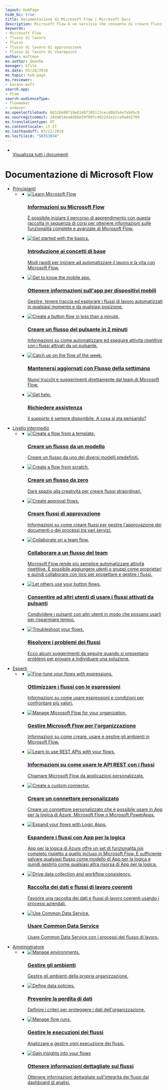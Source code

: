```yaml
---
layout: HubPage
hide_bc: true
title: Documentazione di Microsoft Flow | Microsoft Docs
description: Microsoft Flow è un servizio che consente di creare flussi di lavoro automatizzati tra le app e i servizi preferiti per sincronizzare file, ricevere notifiche, raccogliere dati e molto altro ancora.
keywords:
- Microsoft Flow
- flusso di lavoro
- flusso
- flusso di lavoro di approvazione
- flusso di lavoro di sharepoint
author: msftman
ms.author: deonhe
manager: kfile
ms.date: 03/28/2018
ms.topic: hub-page
ms.reviewer:
- karann-msft
search.app:
- Flow
search.audienceType:
- flowmaker
- enduser
ms.openlocfilehash: 6032b608719e01407395113cec40b554e7a945c8
ms.sourcegitcommit: 24da014ea8db8e59f097c4622d1e2cca9a4d1709
ms.translationtype: HT
ms.contentlocale: it-IT
ms.lasthandoff: 03/22/2019
ms.locfileid: "58353034"
---
```

<div id="main" class="v2">
    <div class="container">
        <ul class="cardsY panelContent featuredContent">
            <li>
                <a href="getting-started.md">
                    <div class="cardSize">
                        <div class="cardPadding">
                            <div class="card">
                                <div class="cardImageOuter">
                                    <div class="cardImage">
                                        <img src="https://docs.microsoft.com/media/common/i_get-started.svg" alt="" />
                                    </div>
                                </div>
                                <div class="cardText">
                                    <span class="likeAnH3">Visualizza tutti i documenti</span>
                                </div>
                            </div>
                        </div>
                    </div>
                </a>
            </li>
        </ul>
    </div>
<div class="container">
    <h1>Documentazione di Microsoft Flow</h1>
    <ul class="pivots">
        <li>
            <a href="#start">Principianti</a>
            <ul id="start">
                <li>
                    <a href="#start-all"></a>
                    <ul id="start-all" class="cardsC">
                        <li>
                            <a href="https://docs.microsoft.com/learn/paths/automate-process-using-flow">
                            <div class="cardSize">
                                <div class="cardPadding">
                                    <div class="card">
                                        <div class="cardImageOuter">
                                            <div class="cardImage  bgdAccent1">
                                                <img src="media/index/guidedlearningtour.svg" alt="Learn Microsoft Flow" /><br/>                                            </div>
                                        </div>
                                        <div class="cardText">
                                            <h3>Informazioni su Microsoft Flow</h3>
                                            <p>È possibile iniziare il percorso di apprendimento con questa raccolta in sequenza di corsi per ottenere informazioni sulle funzionalità complete e avanzate di Microsoft Flow.</p>
                                        </div>
                                    </div>
                                </div>
                            </div>
                            </a>
                        </li>
                        <li>
                            <a href="getting-started.md">
                            <div class="cardSize">
                                <div class="cardPadding">
                                    <div class="card">
                                        <div class="cardImageOuter">
                                            <div class="cardImage  bgdAccent1">
                                                <img src="media/index/get_started_basics.svg" alt="Get started with the basics." />
                                            </div>
                                        </div>
                                        <div class="cardText">
                                            <h3>Introduzione ai concetti di base</h3>
                                            <p>Modi rapidi per iniziare ad automatizzare il lavoro e la vita con Microsoft Flow.</p>
                                        </div>
                                    </div>
                                </div>
                            </div>
                            </a>
                        </li>
                        <li>
                            <a href="mobile-create-flow.md">
                            <div class="cardSize">
                                <div class="cardPadding">
                                    <div class="card">
                                        <div class="cardImageOuter">
                                            <div class="cardImage  bgdAccent1">
                                                <img src="media/index/get_to_know_mobile_app1.svg" alt="Get to know the mobile app." />
                                            </div>
                                        </div>
                                        <div class="cardText">
                                            <h3>Ottenere informazioni sull'app per dispositivi mobili</h3>
                                            <p>Gestire, tenere traccia ed esplorare i flussi di lavoro automatizzati in qualsiasi momento e da qualsiasi posizione.</p>
                                        </div>
                                    </div>
                                </div>
                            </div>
                            </a>
                        </li>
                        <li>
                            <a href="introduction-to-button-flows.md">
                            <div class="cardSize">
                                <div class="cardPadding">
                                    <div class="card">
                                        <div class="cardImageOuter">
                                            <div class="cardImage  bgdAccent1">
                                                <img src="media/index/create_button_in_minute.svg" alt="Create a button flow in less than a minute." />
                                            </div>
                                        </div>
                                        <div class="cardText">
                                            <h3>Creare un flusso del pulsante in 2 minuti</h3>
                                            <p>Informazioni su come automatizzare ed eseguire attività ripetitive con i flussi attivati da un pulsante.</p>
                                        </div>
                                    </div>
                                </div>
                            </div>
                            </a>
                        </li>
                        <li>
                            <a href="https://aka.ms/flowoftheweek">
                            <div class="cardSize">
                                <div class="cardPadding">
                                    <div class="card">
                                        <div class="cardImageOuter">
                                            <div class="cardImage  bgdAccent1">
                                                <img src="media/index/flow_of_the_week.svg" alt="Catch up on the flow of the week." />
                                            </div>
                                        </div>
                                        <div class="cardText">
                                            <h3>Mantenersi aggiornati con Flusso della settimana</h3>
                                            <p>Nuovi trucchi e suggerimenti direttamente dal team di Microsoft Flow.</p>
                                        </div>
                                    </div>
                                </div>
                            </div>
                            </a>
                        </li>
                        <li>
                            <a href="https://flow.microsoft.com/support/">
                            <div class="cardSize">
                                <div class="cardPadding">
                                    <div class="card">
                                        <div class="cardImageOuter">
                                            <div class="cardImage  bgdAccent1">
                                                <img src="media/index/get_help.svg" alt="Get help." />
                                            </div>
                                        </div>
                                        <div class="cardText">
                                            <h3>Richiedere assistenza</h3>
                                            <p>Il supporto è sempre disponibile. A cosa si sta pensando?</p>
                                        </div>
                                    </div>
                                </div>
                            </div>
                            </a>
                        </li>
                    </ul>
                </li>
            </ul>
        </li>
        <li>
            <a href="#intermediate">Livello intermedio</a>
            <ul id="intermediate">
                <li>
                    <a href="#intermediate-all"></a>
                    <ul id="intermediate-all" class="cardsC">
                        <li>
                            <a href="get-started-logic-template.md">
                            <div class="cardSize">
                                <div class="cardPadding">
                                    <div class="card">
                                        <div class="cardImageOuter">
                                            <div class="cardImage  bgdAccent1">
                                                <img src="media/index/create_from_template.svg" alt="Create a flow from a template." />
                                            </div>
                                        </div>
                                        <div class="cardText">
                                            <h3>Creare un flusso da un modello</h3>
                                            <p>Creare un flusso da uno dei diversi modelli predefiniti.</p>
                                        </div>
                                    </div>
                                </div>
                            </div>
                            </a>
                        </li>
                        <li>
                            <a href="get-started-logic-flow.md">
                            <div class="cardSize">
                                <div class="cardPadding">
                                    <div class="card">
                                        <div class="cardImageOuter">
                                            <div class="cardImage  bgdAccent1">
                                                <img src="media/index/create_from_scratch.svg" alt="Create a flow from scratch." />
                                            </div>
                                        </div>
                                        <div class="cardText">
                                            <h3>Creare un flusso da zero</h3>
                                            <p>Dare spazio alla creatività per creare flussi straordinari.</p>
                                        </div>
                                    </div>
                                </div>
                            </div>
                            </a>
                        </li>
                        <li>
                            <a href="modern-approvals.md">
                            <div class="cardSize">
                                <div class="cardPadding">
                                    <div class="card">
                                        <div class="cardImageOuter">
                                            <div class="cardImage  bgdAccent1">
                                                <img src="media/index/create_approval_flows.svg" alt="Create approval flows." />
                                            </div>
                                        </div>
                                        <div class="cardText">
                                            <h3>Creare flussi di approvazione</h3>
                                            <p>Informazioni su come creare flussi per gestire l'approvazione dei documenti o dei processi tra vari servizi.</p>
                                        </div>
                                    </div>
                                </div>
                            </div>
                            </a>
                        </li>
                        <li>
                            <a href="create-team-flows.md">
                            <div class="cardSize">
                                <div class="cardPadding">
                                    <div class="card">
                                        <div class="cardImageOuter">
                                            <div class="cardImage  bgdAccent1">
                                                <img src="media/index/collaborate_on_flows.svg" alt="Collaborate on a team flow." />
                                            </div>
                                        </div>
                                        <div class="cardText">
                                            <h3>Collaborare a un flusso del team</h3>
                                            <p>Microsoft Flow rende più semplice automatizzare attività ripetitive. È possibile aggiungere utenti o gruppi come proprietari e quindi collaborare con loro per progettare e gestire i flussi.</p>
                                        </div>
                                    </div>
                                </div>
                            </div>
                            </a>
                        </li>
                        <li>
                            <a href="share-buttons.md">
                            <div class="cardSize">
                                <div class="cardPadding">
                                    <div class="card">
                                        <div class="cardImageOuter">
                                            <div class="cardImage  bgdAccent1">
                                                <img src="media/index/share_buttons.svg" alt="Let others use your button flows." />
                                            </div>
                                        </div>
                                        <div class="cardText">
                                            <h3>Consentire ad altri utenti di usare i flussi attivati da pulsanti</h3>
                                            <p>Condividere i pulsanti con altri utenti in modo che possano usarli per risparmiare tempo.</p>
                                        </div>
                                    </div>
                                </div>
                            </div>
                            </a>
                        </li>
                        <li>
                            <a href="fix-flow-failures.md">
                            <div class="cardSize">
                                <div class="cardPadding">
                                    <div class="card">
                                        <div class="cardImageOuter">
                                            <div class="cardImage  bgdAccent1">
                                                <img src="media/index/troubleshoot.svg" alt="Troubleshoot your flows." />
                                            </div>
                                        </div>
                                        <div class="cardText">
                                            <h3>Risolvere i problemi dei flussi</h3>
                                            <p>Ecco alcuni suggerimenti da seguire quando si presentano problemi per provare a individuare una soluzione.</p>
                                        </div>
                                    </div>
                                </div>
                            </div>
                            </a>
                        </li>
                    </ul>
                </li>
            </ul>
        </li>
        <li>
            <a href="#expert">Esperti</a>
            <ul id="expert">
                <li>
                    <a href="#expert-all"></a>
                    <ul id="expert-all" class="cardsC">
                        <li>
                            <a href="use-expressions-in-conditions.md">
                            <div class="cardSize">
                                <div class="cardPadding">
                                    <div class="card">
                                        <div class="cardImageOuter">
                                            <div class="cardImage  bgdAccent1">
                                                <img src="media/index/use_expressions.svg" alt="Fine-tune your flows with expressions." />
                                            </div>
                                        </div>
                                        <div class="cardText">
                                            <h3>Ottimizzare i flussi con le espressioni</h3>
                                            <p>Informazioni su come usare espressioni e condizioni per confrontare più valori.</p>
                                        </div>
                                    </div>
                                </div>
                            </div>
                            </a>
                        </li>
                        <li>
                            <a href="environments-overview-admin.md">
                            <div class="cardSize">
                                <div class="cardPadding">
                                    <div class="card">
                                        <div class="cardImageOuter">
                                            <div class="cardImage  bgdAccent1">
                                                <img src="media/index/environments_dlp.svg" alt="Manage Microsoft Flow for your organization." />
                                            </div>
                                        </div>
                                        <div class="cardText">
                                            <h3>Gestire Microsoft Flow per l'organizzazione</h3>
                                            <p>Informazioni su come creare, usare e gestire gli ambienti in Microsoft Flow.</p>
                                        </div>
                                    </div>
                                </div>
                            </div>
                            </a>
                        </li>
                        <li>
                            <a href="https://flow.microsoft.com/blog/call-flow-restapi/">
                            <div class="cardSize">
                                <div class="cardPadding">
                                    <div class="card">
                                        <div class="cardImageOuter">
                                            <div class="cardImage  bgdAccent1">
                                                <img src="media/index/use_rest_apis.svg" alt="Learn to use REST APIs with your flows." />
                                            </div>
                                        </div>
                                        <div class="cardText">
                                            <h3>Informazioni su come usare le API REST con i flussi</h3>
                                            <p>Chiamare Microsoft Flow da applicazioni personalizzate.</p>
                                        </div>
                                    </div>
                                </div>
                            </div>
                            </a>
                        </li>
                        <li>
                            <a href="https://docs.microsoft.com/connectors/custom-connectors/create-web-api-connector">
                            <div class="cardSize">
                                <div class="cardPadding">
                                    <div class="card">
                                        <div class="cardImageOuter">
                                            <div class="cardImage  bgdAccent1">
                                                <img src="media/index/create_custom_connector.svg" alt="Create a custom connector." />
                                            </div>
                                        </div>
                                        <div class="cardText">
                                            <h3>Creare un connettore personalizzato</h3>
                                            <p>Creare un connettore personalizzato che è possibile usare in App per la logica di Azure, Microsoft Flow o Microsoft PowerApps.</p>
                                        </div>
                                    </div>
                                </div>
                            </div>
                            </a>
                        </li>
                        <li>
                            <a href="https://flow.microsoft.com/blog/grow-up-to-logic-apps">
                            <div class="cardSize">
                                <div class="cardPadding">
                                    <div class="card">
                                        <div class="cardImageOuter">
                                            <div class="cardImage  bgdAccent1">
                                                <img src="media/index/expand_to_logic_apps.svg" alt="Expand your flows with Logic Apps." />
                                            </div>
                                        </div>
                                        <div class="cardText">
                                            <h3>Espandere i flussi con App per la logica</h3>
                                            <p>App per la logica di Azure offre un set di funzionalità più completo rispetto a quello incluso in Microsoft Flow. È sufficiente salvare qualsiasi flusso come modello di App per la logica e quindi gestirlo come qualsiasi altra risorsa di App per la logica.</p>
                                        </div>
                                    </div>
                                </div>
                            </div>
                            </a>
                        </li>
                        <li>
                            <a href="https://docs.microsoft.com/flow/business-process-flows-overview">
                            <div class="cardSize">
                                <div class="cardPadding">
                                    <div class="card">
                                        <div class="cardImageOuter">
                                            <div class="cardImage  bgdAccent1">
                                                <img src="media/index/analytics_reporting.svg" alt="Drive data collection and workflow consistency." />
                                            </div>
                                        </div>
                                        <div class="cardText">
                                            <h3>Raccolta dei dati e flussi di lavoro coerenti</h3>
                                            <p>Favorire una raccolta dei dati e flussi di lavoro coerenti usando i processi aziendali.</p>
                                        </div>
                                    </div>
                                </div>
                            </div>
                            </a>
                        </li>
                        <li>
                            <a href="https://docs.microsoft.com/flow/workflow-processes">
                            <div class="cardSize">
                                <div class="cardPadding">
                                    <div class="card">
                                        <div class="cardImageOuter">
                                            <div class="cardImage  bgdAccent1">
                                                <img src="media/index/analytics_reporting.svg" alt="Use Common Data Service." />
                                            </div>
                                        </div>
                                        <div class="cardText">
                                            <h3>Usare Common Data Service</h3>
                                            <p>Usare Common Data Service con i processi del flusso di lavoro.</p>
                                        </div>
                                    </div>
                                </div>
                            </div>
                            </a>
                        </li>
                    </ul>
                </li>
            </ul>
        </li>
        <li>
            <a href="#admin">Amministratore</a>
            <ul id="admin">
                <li>
                    <a href="#admin-all"></a>
                    <ul id="admin-all" class="cardsC">
                        <li>
                            <a href="environments-overview-admin.md">
                            <div class="cardSize">
                                <div class="cardPadding">
                                    <div class="card">
                                        <div class="cardImageOuter">
                                            <div class="cardImage  bgdAccent1">
                                                <img src="media/index/environments_dlp.svg" alt="Manage environments." />
                                            </div>
                                        </div>
                                        <div class="cardText">
                                            <h3>Gestire gli ambienti</h3>
                                            <p>Gestire gli ambienti della propria organizzazione.</p>
                                        </div>
                                    </div>
                                </div>
                            </div>
                            </a>
                        </li>
                        <li>
                            <a href="prevent-data-loss.md">
                            <div class="cardSize">
                                <div class="cardPadding">
                                    <div class="card">
                                        <div class="cardImageOuter">
                                            <div class="cardImage  bgdAccent1">
                                                <img src="media/index/environments_dlp.svg" alt="Define data policies." />
                                            </div>
                                        </div>
                                        <div class="cardText">
                                            <h3>Prevenire la perdita di dati</h3>
                                            <p>Definire i criteri per proteggere i dati dell'organizzazione.</p>
                                        </div>
                                    </div>
                                </div>
                            </div>
                            </a>
                        </li>
                        <li>
                            <a href="https://flow.microsoft.com/blog/accessing-office-365-security-compliance-center-logs-from-microsoft-flow/">
                            <div class="cardSize">
                                <div class="cardPadding">
                                    <div class="card">
                                        <div class="cardImageOuter">
                                            <div class="cardImage  bgdAccent1">
                                                <img src="media/index/manage_runs.svg" alt="Manage flow runs." />
                                            </div>
                                        </div>
                                        <div class="cardText">
                                            <h3>Gestire le esecuzioni dei flussi</h3>
                                            <p>Analizzare e gestire ogni esecuzione dei flussi.</p>
                                        </div>
                                    </div>
                                </div>
                            </div>
                            </a>
                        </li>
                        <li>
                            <a href="https://flow.microsoft.com/blog/announcing-microsoft-flow-analytics/">
                            <div class="cardSize">
                                <div class="cardPadding">
                                    <div class="card">
                                        <div class="cardImageOuter">
                                            <div class="cardImage  bgdAccent1">
                                                <img src="media/index/analytics_reporting.svg" alt="Gain insights into your flows" />
                                            </div>
                                        </div>
                                        <div class="cardText">
                                            <h3>Ottenere informazioni dettagliate sui flussi</h3>
                                            <p>Ottenere informazioni dettagliate sull'integrità dei flussi dal dashboard di analisi.</p>
                                        </div>
                                    </div>
                                </div>
                            </div>
                            </a>
                        </li>
                    </ul>
                </li>
            </ul>
        </li>
    </ul>
</div>
